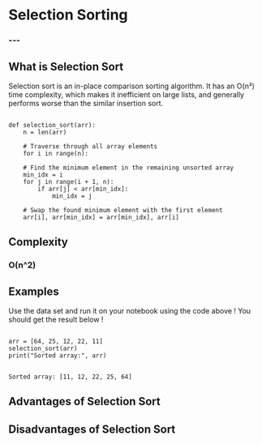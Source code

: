 <html>
<head>
    <link rel="stylesheet" href="main.css">
    <link rel="stylesheet" href="index.css">

<!--Google Fonts Sheets-->
<link rel="preconnect" href="https://fonts.googleapis.com">
<link rel="preconnect" href="https://fonts.gstatic.com" crossorigin>
<link href="https://fonts.googleapis.com/css2?family=Chakra+Petch&family=Palette+Mosaic&family=Slackside+One&display=swap" rel="stylesheet">

<!--Code Block Using Highlight.js-->
<!--Loading the Script-->
<script src="https://cdnjs.cloudflare.com/ajax/libs/highlight.js/11.5.0/highlight.min.js"></script>
<!--CDN Template-->
<link rel="stylesheet" href="https://cdnjs.cloudflare.com/ajax/libs/highlight.js/11.5.0/styles/atom-one-light.min.css" integrity="sha512-o5v54Kh5PH0dgnf9ei0L+vMRsbm5fvIvnR/XkrZZjN4mqdaeH7PW66tumBoQVIaKNVrLCZiBEfHzRY4JJSMK/Q==" crossorigin="anonymous" referrerpolicy="no-referrer" />
<!--To Start the Highlight.js-->
<script>hljs.initHighlightingOnLoad();</script>

</head>
<body>
<h1>Selection Sorting</h1>
<h3>---</h3>

<h2>What is Selection Sort</h2>
<p>Selection sort is an in-place comparison sorting algorithm. It has an O(n²) time complexity, which makes it inefficient on large lists, and generally performs worse than the similar insertion sort.</p>

<!--Example Coding for Selection Sorting-->
<pre><code>
def selection_sort(arr):
    n = len(arr)
    
    # Traverse through all array elements
    for i in range(n):
        
    # Find the minimum element in the remaining unsorted array
    min_idx = i
    for j in range(i + 1, n):
        if arr[j] < arr[min_idx]:
            min_idx = j
        
    # Swap the found minimum element with the first element
    arr[i], arr[min_idx] = arr[min_idx], arr[i]
</code></pre>

<h2>Complexity</h2>
<h3>O(n^2)</h3>

<h2>Examples</h2>
<p>Use the data set and run it on your notebook using the code above ! You should get the result below !</p>
<!--Example Codes-->
<pre><code>
arr = [64, 25, 12, 22, 11]
selection_sort(arr)
print("Sorted array:", arr)
</code></pre>
<!--Example Code Results-->
<pre><code>
Sorted array: [11, 12, 22, 25, 64]
</code></pre>

<h2>Advantages of Selection Sort</h2>

<h2>Disadvantages of Selection Sort</h2>
</body>
